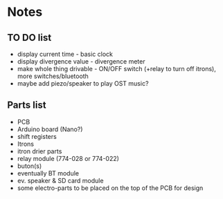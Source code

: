 # Notes

## TO DO list

- display current time - basic clock
- display divergence value - divergence meter
- make whole thing drivable - ON/OFF switch (+relay to turn off itrons), more switches/bluetooth
- maybe add piezo/speaker to play OST music?

## Parts list

- PCB
- Arduino board (Nano?)
- shift registers
- Itrons
- itron drier parts
- relay module (774-028 or 774-022)
- buton(s)
- eventually BT module
- ev. speaker & SD card module
- some electro-parts to be placed on the top of the PCB for design
 